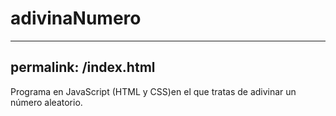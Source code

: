 # adivinaNumero
---
permalink: /index.html
---
Programa en JavaScript (HTML y CSS)en el que tratas de adivinar un número aleatorio.
